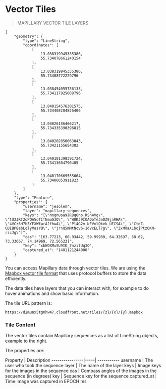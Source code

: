
# Vector Tiles

> MAPILLARY VECTOR TILE LAYERS



```
{
    "geometry": {
        "type": "LineString",
        "coordinates": [
            [
                13.038319945335386,
                55.734078661240154
            ],
            [
                13.038319945335386,
                55.73408772229796
            ],
            [
                13.038454055786133,
                55.734117925808796
            ],
            [
                13.040154576301575,
                55.734468284826406
            ],
            [
                13.04026186466217,
                55.734335390396815
            ],
            [
                13.040202856063843,
                55.73421155654382
            ],
            [
                13.040181398391724,
                55.73413604790405
            ],
            [
                13.040170669555664,
                55.73406053911823
            ]
        ]
    },
    "type": "Feature",
    "properties": {
        "username": "jesolem",
        "layer": "mapillary-sequences",
        "keys": "[\"nngnUoa9JR8q6no_RSn4Vg\", \"tU2JRf2oPQA5oTIfNmuG3Q\", \"W0KJ9IOAQoTeJmOZ9jaRHA\", \"4VCz6H7b5YFXWfarAJfhwA\", \"Pl4G2m_NFVxlQkvk_UECSA\", \"CtdZ-CDIBP8ebLqlyVasYQ\", \"jrnQ5mMtNcv6-1dVcELl7g\", \"ZxMXaXLbcjPtz6KN-rzcJg\"]",
        "cas": "[63.77213, 60.03442, 59.99939, 64.32697, 68.62, 73.33667, 74.14969, 72.56522]",
        "key": "xbWOXMuSU9IK_7nzilUq3Q",
        "captured_at": "1401121244000"
    }
}
```

>


You can access Mapillary data through vector tiles. We are using the [Mapbox vector tile format](https://github.com/mapbox/vector-tile-spec) that uses protocol buffers to store the data efficiently.

The data tiles have layers that you can interact with, for example to do hover animations and show basic information.

The tile URL pattern is:

`https://d2munx5tg0hw47.cloudfront.net/tiles/{z}/{x}/{y}.mapbox`

### Tile Content

The vector tiles contain Mapillary sequences as a list of LineString objects, example to the right.

The properties are:

Property | Description
----------------|-----| -----------
username | The user who took the sequence
layer | The name of the layer
keys | Image keys for the images in the sequence
cas | Compass angles of the images in the sequence (in degrees)
key | Sequence key for the sequence
captured_at | Time image was captured in EPOCH ms
